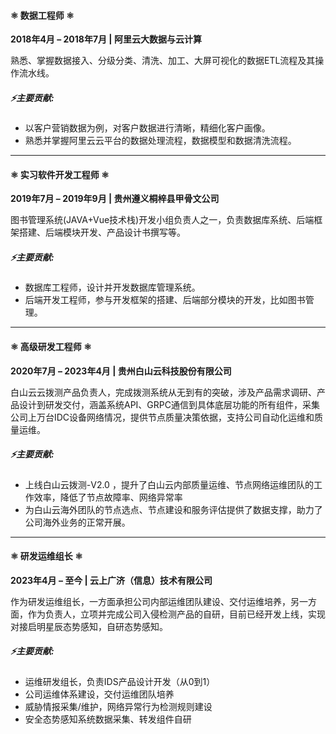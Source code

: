 #### **⚛️ 数据工程师 ⚛️**
**2018年4月 – 2018年7月 | 阿里云大数据与云计算**  

​     熟悉、掌握数据接入、分级分类、清洗、加工、大屏可视化的数据ETL流程及其操作流水线。

##### ⚡主要贡献:  
- 以客户营销数据为例，对客户数据进行清晰，精细化客户画像。  
- 熟悉并掌握阿里云云平台的数据处理流程，数据模型和数据清洗流程。  

------

#### **⚛️ 实习软件开发工程师 ⚛️**

**2019年7月 – 2019年9月 | 贵州遵义桐梓县甲骨文公司**  

​     图书管理系统(JAVA+Vue技术栈)开发小组负责人之一，负责数据库系统、后端框架搭建、后端模块开发、产品设计书撰写等。

##### ⚡主要贡献:  

- 数据库工程师，设计并开发数据库管理系统。  
- 后端开发工程师，参与开发框架的搭建、后端部分模块的开发，比如图书管理。 

------

#### **⚛️ 高级研发工程师 ⚛️**

**2020年7月 – 2023年4月 | 贵州白山云科技股份有限公司**  

​     白山云云拨测产品负责人，完成拨测系统从无到有的突破，涉及产品需求调研、产品设计到研发交付，涵盖系统API、GRPC通信到具体底层功能的所有组件，采集公司上万台IDC设备网络情况，提供节点质量决策依据，支持公司自动化运维和质量运维。

##### ⚡主要贡献:  

- 上线白山云拨测-V2.0 ，提升了白山云内部质量运维、节点网络运维团队的工作效率，降低了节点故障率、网络异常率
- 为白山云海外团队的节点选点、节点建设和服务评估提供了数据支撑，助力了公司海外业务的正常开展。

------

#### **⚛️ 研发运维组长 ⚛️**

**2023年4月 – 至今 | 云上广济（信息）技术有限公司**  

​     作为研发运维组长，一方面承担公司内部运维团队建设、交付运维培养，另一方面，作为负责人，立项并完成公司入侵检测产品的自研，目前已经开发上线，实现对接启明星辰态势感知，自研态势感知。

##### ⚡主要贡献:  

- 运维研发组长，负责IDS产品设计开发（从0到1）  
- 公司运维体系建设，交付运维团队培养
- 威胁情报采集/维护，网络异常行为检测规则建设
- 安全态势感知系统数据采集、转发组件自研
